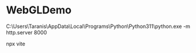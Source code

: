 # WebGLDemo

C:\Users\Taranis\AppData\Local\Programs\Python\Python311\python.exe -m http.server 8000


npx vite
